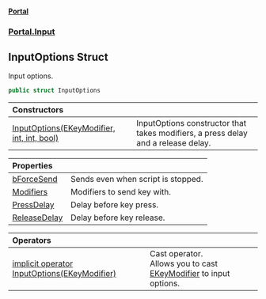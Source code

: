 #### [Portal](index.md 'index')
### [Portal.Input](Portal.Input.md 'Portal.Input')

## InputOptions Struct

Input options.

```csharp
public struct InputOptions
```

| Constructors | |
| :--- | :--- |
| [InputOptions(EKeyModifier, int, int, bool)](InputOptions.InputOptions(EKeyModifier,int,int,bool).md 'Portal.Input.InputOptions.InputOptions(Portal.Input.EKeyModifier, int, int, bool)') | InputOptions constructor that takes modifiers, a press delay and a release delay. |

| Properties | |
| :--- | :--- |
| [bForceSend](InputOptions.bForceSend.md 'Portal.Input.InputOptions.bForceSend') | Sends even when script is stopped. |
| [Modifiers](InputOptions.Modifiers.md 'Portal.Input.InputOptions.Modifiers') | Modifiers to send key with. |
| [PressDelay](InputOptions.PressDelay.md 'Portal.Input.InputOptions.PressDelay') | Delay before key press. |
| [ReleaseDelay](InputOptions.ReleaseDelay.md 'Portal.Input.InputOptions.ReleaseDelay') | Delay before key release. |

| Operators | |
| :--- | :--- |
| [implicit operator InputOptions(EKeyModifier)](InputOptions.implicitoperatorInputOptions(EKeyModifier).md 'Portal.Input.InputOptions.op_Implicit Portal.Input.InputOptions(Portal.Input.EKeyModifier)') | Cast operator. <br/> Allows you to cast [EKeyModifier](EKeyModifier.md 'Portal.Input.EKeyModifier') to input options. |
